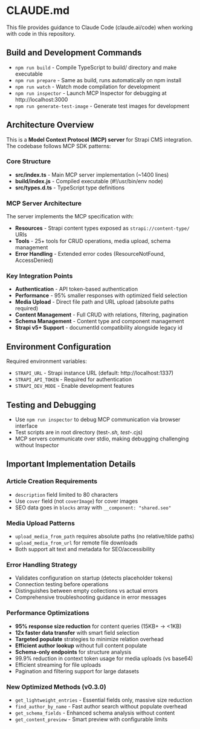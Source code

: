 # CLAUDE.md

This file provides guidance to Claude Code (claude.ai/code) when working with code in this repository.

## Build and Development Commands

- `npm run build` - Compile TypeScript to build/ directory and make executable
- `npm run prepare` - Same as build, runs automatically on npm install
- `npm run watch` - Watch mode compilation for development
- `npm run inspector` - Launch MCP Inspector for debugging at http://localhost:3000
- `npm run generate-test-image` - Generate test images for development

## Architecture Overview

This is a **Model Context Protocol (MCP) server** for Strapi CMS integration. The codebase follows MCP SDK patterns:

### Core Structure
- **src/index.ts** - Main MCP server implementation (~1400 lines)
- **build/index.js** - Compiled executable (#!/usr/bin/env node)
- **src/types.d.ts** - TypeScript type definitions

### MCP Server Architecture
The server implements the MCP specification with:
- **Resources** - Strapi content types exposed as `strapi://content-type/` URIs
- **Tools** - 25+ tools for CRUD operations, media upload, schema management
- **Error Handling** - Extended error codes (ResourceNotFound, AccessDenied)

### Key Integration Points
- **Authentication** - API token-based authentication
- **Performance** - 95% smaller responses with optimized field selection
- **Media Upload** - Direct file path and URL upload (absolute paths required)
- **Content Management** - Full CRUD with relations, filtering, pagination
- **Schema Management** - Content type and component management
- **Strapi v5+ Support** - documentId compatibility alongside legacy id

## Environment Configuration

Required environment variables:
- `STRAPI_URL` - Strapi instance URL (default: http://localhost:1337)
- `STRAPI_API_TOKEN` - Required for authentication
- `STRAPI_DEV_MODE` - Enable development features

## Testing and Debugging

- Use `npm run inspector` to debug MCP communication via browser interface
- Test scripts are in root directory (test-*.sh, test-*.cjs)
- MCP servers communicate over stdio, making debugging challenging without Inspector

## Important Implementation Details

### Article Creation Requirements
- `description` field limited to 80 characters
- Use `cover` field (not `coverImage`) for cover images
- SEO data goes in `blocks` array with `__component: "shared.seo"`

### Media Upload Patterns
- `upload_media_from_path` requires absolute paths (no relative/tilde paths)
- `upload_media_from_url` for remote file downloads
- Both support alt text and metadata for SEO/accessibility

### Error Handling Strategy
- Validates configuration on startup (detects placeholder tokens)
- Connection testing before operations
- Distinguishes between empty collections vs actual errors
- Comprehensive troubleshooting guidance in error messages

### Performance Optimizations
- **95% response size reduction** for content queries (15KB+ → <1KB)
- **12x faster data transfer** with smart field selection
- **Targeted populate** strategies to minimize relation overhead
- **Efficient author lookup** without full content populate
- **Schema-only endpoints** for structure analysis
- 99.9% reduction in context token usage for media uploads (vs base64)
- Efficient streaming for file uploads
- Pagination and filtering support for large datasets

### New Optimized Methods (v0.3.0)
- `get_lightweight_entries` - Essential fields only, massive size reduction
- `find_author_by_name` - Fast author search without populate overhead
- `get_schema_fields` - Enhanced schema analysis without content
- `get_content_preview` - Smart preview with configurable limits